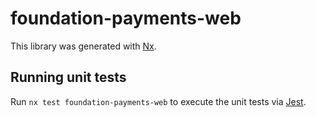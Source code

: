 # foundation-payments-web

This library was generated with [Nx](https://nx.dev).

## Running unit tests

Run `nx test foundation-payments-web` to execute the unit tests via [Jest](https://jestjs.io).

